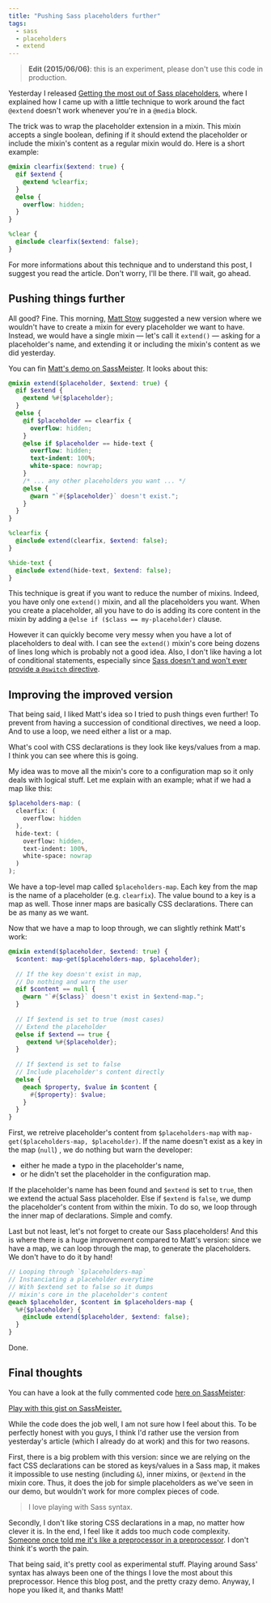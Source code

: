 ```yaml
---
title: "Pushing Sass placeholders further"
tags:
  - sass
  - placeholders
  - extend
---
```


> **Edit (2015/06/06)**: this is an experiment, please don't use this code in production.

Yesterday I released [Getting the most out of Sass placeholders](http://hugogiraudel.com/2014/03/31/getting-the-most-out-of-sass-placeholders/), where I explained how I came up with a little technique to work around the fact `@extend` doesn't work whenever you're in a `@media` block. 

The trick was to wrap the placeholder extension in a mixin. This mixin accepts a single boolean, defining if it should extend the placeholder or include the mixin's content as a regular mixin would do. Here is a short example:

```scss
@mixin clearfix($extend: true) {
  @if $extend {
    @extend %clearfix;
  }
  @else {
    overflow: hidden;
  }
}

%clear {
  @include clearfix($extend: false);
}
```

For more informations about this technique and to understand this post, I suggest you read the article. Don't worry, I'll be there. I'll wait, go ahead.

## Pushing things further 

All good? Fine. This morning, [Matt Stow](https://twitter.com/stowball/status/450917879047651328) suggested a new version where we wouldn't have to create a mixin for every placeholder we want to have. Instead, we would have a single mixin &mdash; let's call it `extend()` &mdash; asking for a placeholder's name, and extending it or including the mixin's content as we did yesterday.

You can fin [Matt's demo on SassMeister](http://sassmeister.com/gist/9910272). It looks about this:

```scss
@mixin extend($placeholder, $extend: true) {
  @if $extend {
    @extend %#{$placeholder};
  }
  @else {
    @if $placeholder == clearfix {
      overflow: hidden;
    }
    @else if $placeholder == hide-text {
      overflow: hidden;
      text-indent: 100%;
      white-space: nowrap;
    }
    /* ... any other placeholders you want ... */
    @else {
      @warn "`#{$placeholder}` doesn't exist.";
    }
  }
}

%clearfix {
  @include extend(clearfix, $extend: false);
}

%hide-text {
  @include extend(hide-text, $extend: false);
}
```

This technique is great if you want to reduce the number of mixins. Indeed, you have only one `extend()` mixin, and all the placeholders you want. When you create a placeholder, all you have to do is adding its core content in the mixin by adding a `@else if ($class == my-placeholder)` clause.

However it can quickly become very messy when you have a lot of placeholders to deal with. I can see the `extend()` mixin's core being dozens of lines long which is probably not a good idea. Also, I don't like having a lot of conditional statements, especially since [Sass doesn't and won't ever provide a `@switch` directive](https://github.com/nex3/sass/issues/554).

## Improving the improved version 

That being said, I liked Matt's idea so I tried to push things even further! To prevent from having a succession of conditional directives, we need a loop. And to use a loop, we need either a list or a map. 

What's cool with CSS declarations is they look like keys/values from a map. I think you can see where this is going.

My idea was to move all the mixin's core to a configuration map so it only deals with logical stuff. Let me explain with an example; what if we had a map like this:

```scss
$placeholders-map: (
  clearfix: (
    overflow: hidden
  ),
  hide-text: (
    overflow: hidden,
    text-indent: 100%,
    white-space: nowrap
  )
);
```

We have a top-level map called `$placeholders-map`. Each key from the map is the name of a placeholder (e.g. `clearfix`). The value bound to a key is a map as well. Those inner maps are basically CSS declarations. There can be as many as we want.

Now that we have a map to loop through, we can slightly rethink Matt's work:

```scss
@mixin extend($placeholder, $extend: true) {
  $content: map-get($placeholders-map, $placeholder);
  
  // If the key doesn't exist in map, 
  // Do nothing and warn the user
  @if $content == null {
    @warn "`#{$class}` doesn't exist in $extend-map.";
  }
  
  // If $extend is set to true (most cases)
  // Extend the placeholder
  @else if $extend == true {
     @extend %#{$placeholder};
  }
  
  // If $extend is set to false
  // Include placeholder's content directly
  @else {
    @each $property, $value in $content {
      #{$property}: $value;
    }
  }
}
```

First, we retreive placeholder's content from `$placeholders-map` with `map-get($placeholders-map, $placeholder)`. If the name doesn't exist as a key in the map (`null`) , we do nothing but warn the developer:

* either he made a typo in the placeholder's name,
* or he didn't set the placeholder in the configuration map.

If the placeholder's name has been found and `$extend` is set to `true`, then we extend the actual Sass placeholder. Else if `$extend` is `false`, we dump the placeholder's content from within the mixin. To do so, we loop through the inner map of declarations. Simple and comfy.

Last but not least, let's not forget to create our Sass placeholders! And this is where there is a huge improvement compared to Matt's version: since we have a map, we can loop through the map, to generate the placeholders. We don't have to do it by hand!

```scss
// Looping through `$placeholders-map`
// Instanciating a placeholder everytime
// With $extend set to false so it dumps 
// mixin's core in the placeholder's content
@each $placeholder, $content in $placeholders-map {
  %#{$placeholder} {
    @include extend($placeholder, $extend: false);
  }
}
```

Done.

## Final thoughts 

You can have a look at the fully commented code [here on SassMeister](http://sassmeister.com/gist/9910527):

<p class="sassmeister" data-gist-id="9910527" data-height="480"><a href="http://sassmeister.com/gist/9910527">Play with this gist on SassMeister.</a></p>

While the code does the job well, I am not sure how I feel about this. To be perfectly honest with you guys, I think I'd rather use the version from yesterday's article (which I already do at work) and this for two reasons.

First, there is a big problem with this version: since we are relying on the fact CSS declarations can be stored as keys/values in a Sass map, it makes it impossible to use nesting (including `&`), inner mixins, or `@extend` in the mixin core. Thus, it does the job for simple placeholders as we've seen in our demo, but wouldn't work for more complex pieces of code.

> I love playing with Sass syntax.

Secondly, I don't like storing CSS declarations in a map, no matter how clever it is. In the end, I feel like it adds too much code complexity. [Someone once told me it's like a preprocessor in a preprocessor](http://codepen.io/HugoGiraudel/details/yGFri#comment-id-25055). I don't think it's worth the pain.

That being said, it's pretty cool as experimental stuff. Playing around Sass' syntax has always been one of the things I love the most about this preprocessor. Hence this blog post, and the pretty crazy demo. Anyway, I hope you liked it, and thanks Matt!

